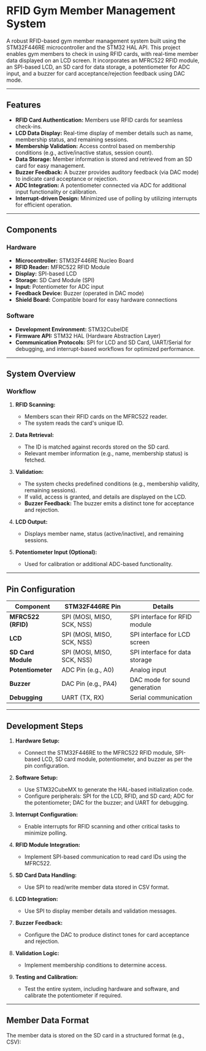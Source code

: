 # RFID Gym Member Management System

A robust RFID-based gym member management system built using the STM32F446RE microcontroller and the STM32 HAL API. This project enables gym members to check in using RFID cards, with real-time member data displayed on an LCD screen. It incorporates an MFRC522 RFID module, an SPI-based LCD, an SD card for data storage, a potentiometer for ADC input, and a buzzer for card acceptance/rejection feedback using DAC mode.

---

## Features
- **RFID Card Authentication:** Members use RFID cards for seamless check-ins.
- **LCD Data Display:** Real-time display of member details such as name, membership status, and remaining sessions.
- **Membership Validation:** Access control based on membership conditions (e.g., active/inactive status, session count).
- **Data Storage:** Member information is stored and retrieved from an SD card for easy management.
- **Buzzer Feedback:** A buzzer provides auditory feedback (via DAC mode) to indicate card acceptance or rejection.
- **ADC Integration:** A potentiometer connected via ADC for additional input functionality or calibration.
- **Interrupt-driven Design:** Minimized use of polling by utilizing interrupts for efficient operation.

---

## Components
### Hardware
- **Microcontroller:** STM32F446RE Nucleo Board
- **RFID Reader:** MFRC522 RFID Module
- **Display:** SPI-based LCD
- **Storage:** SD Card Module (SPI)
- **Input:** Potentiometer for ADC input
- **Feedback Device:** Buzzer (operated in DAC mode)
- **Shield Board:** Compatible board for easy hardware connections

### Software
- **Development Environment:** STM32CubeIDE
- **Firmware API:** STM32 HAL (Hardware Abstraction Layer)
- **Communication Protocols:** SPI for LCD and SD Card, UART/Serial for debugging, and interrupt-based workflows for optimized performance.

---

## System Overview

### Workflow
1. **RFID Scanning:**
   - Members scan their RFID cards on the MFRC522 reader.
   - The system reads the card's unique ID.

2. **Data Retrieval:**
   - The ID is matched against records stored on the SD card.
   - Relevant member information (e.g., name, membership status) is fetched.

3. **Validation:**
   - The system checks predefined conditions (e.g., membership validity, remaining sessions).
   - If valid, access is granted, and details are displayed on the LCD.
   - **Buzzer Feedback:** The buzzer emits a distinct tone for acceptance and rejection.

4. **LCD Output:**
   - Displays member name, status (active/inactive), and remaining sessions.

5. **Potentiometer Input (Optional):**
   - Used for calibration or additional ADC-based functionality.

---

## Pin Configuration
| **Component**      | **STM32F446RE Pin** | **Details**                    |
|---------------------|---------------------|---------------------------------|
| **MFRC522 (RFID)**  | SPI (MOSI, MISO, SCK, NSS) | SPI interface for RFID module |
| **LCD**             | SPI (MOSI, MISO, SCK, NSS) | SPI interface for LCD screen  |
| **SD Card Module**  | SPI (MOSI, MISO, SCK, NSS) | SPI interface for data storage|
| **Potentiometer**   | ADC Pin (e.g., A0)  | Analog input                   |
| **Buzzer**          | DAC Pin (e.g., PA4) | DAC mode for sound generation  |
| **Debugging**       | UART (TX, RX)       | Serial communication           |

---

## Development Steps

1. **Hardware Setup:**
   - Connect the STM32F446RE to the MFRC522 RFID module, SPI-based LCD, SD card module, potentiometer, and buzzer as per the pin configuration.

2. **Software Setup:**
   - Use STM32CubeMX to generate the HAL-based initialization code.
   - Configure peripherals: SPI for the LCD, RFID, and SD card; ADC for the potentiometer; DAC for the buzzer; and UART for debugging.

3. **Interrupt Configuration:**
   - Enable interrupts for RFID scanning and other critical tasks to minimize polling.

4. **RFID Module Integration:**
   - Implement SPI-based communication to read card IDs using the MFRC522.

5. **SD Card Data Handling:**
   - Use SPI to read/write member data stored in CSV format.

6. **LCD Integration:**
   - Use SPI to display member details and validation messages.

7. **Buzzer Feedback:**
   - Configure the DAC to produce distinct tones for card acceptance and rejection.

8. **Validation Logic:**
   - Implement membership conditions to determine access.

9. **Testing and Calibration:**
   - Test the entire system, including hardware and software, and calibrate the potentiometer if required.

---

## Member Data Format
The member data is stored on the SD card in a structured format (e.g., CSV):
